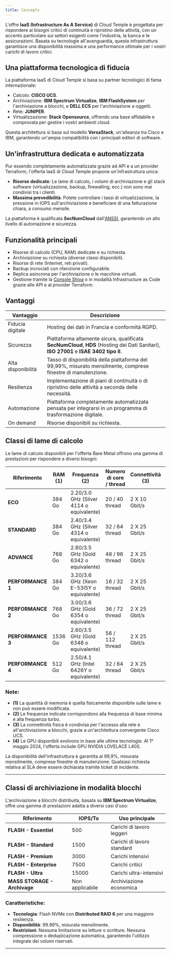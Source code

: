 ```yaml
---
title: Concepts
---
```


L'offre __IaaS (Infrastructure As A Service)__ di Cloud Temple è progettata per rispondere ai bisogni critici di continuità e ripristino delle attività, con un accento particolare sui settori esigenti come l'industria, la banca e le assicurazioni. Basata su tecnologie all'avanguardia, questa infrastruttura garantisce una disponibilità massima e una performance ottimale per i vostri carichi di lavoro critici.

## Una piattaforma tecnologica di fiducia

La piattaforma IaaS di Cloud Temple si basa su partner tecnologici di fama internazionale:

- Calcolo: **CISCO UCS**.
- Archiviazione: **IBM Spectrum Virtualize**, **IBM FlashSystem** per l'archiviazione a blocchi, e **DELL ECS** per l'archiviazione a oggetti.
- Rete: **JUNIPER**.
- Virtualizzazione: **Stack Opensource**, offrendo una base affidabile e comprovata per gestire i vostri ambienti cloud.

Questa architettura si basa sul modello **VersaStack**, un'alleanza tra Cisco e IBM, garantendo un'ampia compatibilità con i principali editori di software.

## Un'infrastruttura dedicata e automatizzata

Pur essendo completamente automatizzata grazie ad API e a un provider Terraform, l'offerta IaaS di Cloud Temple propone un'infrastruttura unica:

- **Risorse dedicate**: Le lame di calcolo, i volumi di archiviazione e gli stack software (virtualizzazione, backup, firewalling, ecc.) non sono mai condivisi tra i clienti.
- **Massima prevedibilità**: Potete controllare i tassi di virtualizzazione, la pressione in IOPS sull'archiviazione e beneficiare di una fatturazione chiara, a consumo mensile.

La piattaforma è qualificata **SecNumCloud** dall'[ANSSI](https://www.ssi.gouv.fr/), garantendo un alto livello di automazione e sicurezza.

## Funzionalità principali

- Risorse di calcolo (CPU, RAM) dedicate e su richiesta.
- Archiviazione su richiesta (diverse classi disponibili).
- Risorse di rete (Internet, reti privati).
- Backup incrociati con ritenzione configurabile.
- Replica asincrona per l'archiviazione o le macchine virtuali.
- Gestione tramite la [Console Shiva](../console/console.md) o in modalità Infrastructure as Code grazie alle API e al provider Terraform.

## Vantaggi

| Vantaggio            | Descrizione                                                                                                                                    |   
|----------------------|------------------------------------------------------------------------------------------------------------------------------------------------|
| Fiducia digitale     | Hosting dei dati in Francia e conformità RGPD.                                                                                                 |   
| Sicurezza            | Piattaforma altamente sicura, qualificata **SecNumCloud**, **HDS** (Hosting dei Dati Sanitari), **ISO 27001** e **ISAE 3402 tipo II**.         |  
| Alta disponibilità   | Tasso di disponibilità della piattaforma del 99,99%, misurato mensilmente, comprese finestre di manutenzione.                                   |   
| Resilienza           | Implementazione di piani di continuità o di ripristino delle attività a seconda delle necessità.                                                |
| Automazione          | Piattaforma completamente automatizzata pensata per integrarsi in un programma di trasformazione digitale.                                      |
| On demand            | Risorse disponibili su richiesta.                                                                                                              |


## Classi di lame di calcolo

Le lame di calcolo disponibili per l'offerta Bare Metal offrono una gamma di prestazioni per rispondere a diversi bisogni:

| Riferimento           | RAM  __(1)__      | Frequenza __(2)__                          | Numero di core / thread | Connettività __(3)__  | GPU __(4)__           | 
|-----------------------|-------------------|--------------------------------------------|------------------------|-----------------------|-----------------------|
| **ECO**               | 384 Go            | 2.20/3.0 GHz (Silver 4114 o equivalente)   | 20 / 40 thread         | 2 X 10 Gbit/s         | -                     |
| **STANDARD**          | 384 Go            | 2.40/3.4 GHz (Silver 4314 o equivalente)   | 32 / 64 thread         | 2 X 25 Gbit/s         | -                     |
| **ADVANCE**           | 768 Go            | 2.80/3.5 GHz (Gold 6342 o equivalente)     | 48 / 96 thread         | 2 X 25 Gbit/s         | -                     |
| **PERFORMANCE 1**     | 384 Go            | 3.20/3.6 GHz (Xeon E-53I5Y o equivalente)  | 16 / 32 thread         | 2 X 25 Gbit/s         | -                     |
| **PERFORMANCE 2**     | 768 Go            | 3.00/3.6 GHz (Gold 6354 o equivalente)     | 36 / 72 thread         | 2 X 25 Gbit/s         | -                     |
| **PERFORMANCE 3**     | 1536 Go           | 2.60/3.5 GHz (Gold 6348 o equivalente)     | 56 / 112 thread        | 2 X 25 Gbit/s         | -                     |
| **PERFORMANCE 4**     | 512 Go            | 2.50/4.1 GHz (Intel 6426Y o equivalente)   | 32 / 64 thread         | 2 X 25 Gbit/s         | 2 x NVIDIA L40S 48Go  |

### Note:
- __(1)__ La quantità di memoria è quella fisicamente disponibile sulle lame e non può essere modificata.
- __(2)__ Le frequenze indicate corrispondono alla frequenza di base minima e alla frequenza turbo.
- __(3)__ La connettività fisica è condivisa per l'accesso alla rete e all'archiviazione a blocchi, grazie a un'architettura convergente Cisco UCS.
- __(4)__ Le GPU disponibili evolvono in base alle ultime tecnologie. Al 1° maggio 2024, l'offerta include GPU NVIDIA LOVELACE L40S.

La disponibilità dell'infrastruttura è garantita al 99,9%, misurata mensilmente, comprese finestre di manutenzione. Qualsiasi richiesta relativa al SLA deve essere dichiarata tramite ticket di incidente.

---

## Classi di archiviazione in modalità blocchi

L'archiviazione a blocchi distribuita, basata su **IBM Spectrum Virtualize**, offre una gamma di prestazioni adatta a diversi casi d'uso:

| Riferimento                       | IOPS/To                  | Uso principale                          | 
|-----------------------------------|--------------------------|-----------------------------------------|
| **FLASH - Essentiel**             | 500                      | Carichi di lavoro leggeri               |
| **FLASH - Standard**              | 1500                     | Carichi di lavoro standard              |
| **FLASH - Premium**               | 3000                     | Carichi intensivi                       |
| **FLASH - Enterprise**            | 7500                     | Carichi critici                         |
| **FLASH - Ultra**                 | 15000                    | Carichi ultra-intensivi                 |
| **MASS STORAGE - Archivage**      | Non applicabile          | Archiviazione economica                 |

### Caratteristiche:
- **Tecnologia**: Flash NVMe con **Distributed RAID 6** per una maggiore resilienza.
- **Disponibilità**: 99.99%, misurata mensilmente.
- **Restrizioni**: Nessuna limitazione su letture o scritture. Nessuna compressione o deduplicazione automatica, garantendo l'utilizzo integrale dei volumi riservati.

---